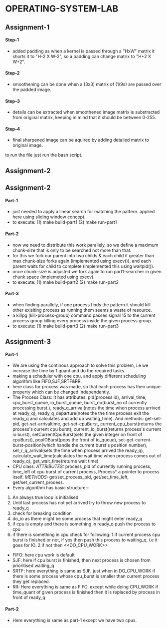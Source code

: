 # OPERATING-SYSTEM-LAB
## Assignment-1
#### Step-1
+ added padding as when a kernel is passed through a "HxW" matrix it shorts it to "H-2 X W-2", so a padding can change matrix to "H+2 X W+2".
#### Step-2
+ smoothening can be done when a (3x3) matrix of (1/9s) are passed over the padded image.
#### Step-3 
+ details can be extracted when smoothened image matrix is substracted from original matrix, keeping in mind that it should be between 0-255.
#### Step-4 
+ final sharpened image can be aquired by adding detailed matrix to original image.

to run the file just run the bash script.

## Assignment-2

## Assignment-2
#### Part-1
+ just needed to apply a linear search for matching the pattern. applied here using sliding window concept.
+ to execute: (1) make build-part1 (2) make run-part1
#### Part-2
+ now we need to distribute this work parallely, so we define a maximum chunk-size that is only to be searched not more than that.
+ for this we fork our parent into two childs & each child if greater than max chunk-size forks again (implemented using execv()), and each parent waits for child to complete (implemented this using waitpid()).
+ once chunk-size is adjusted we fork again to run part1-searcher in given chunk space (implemeted using execv).
+ to execute: (1) make build-part2 (2) make run-part2
#### Part-3
+ when finding parallely, if one process finds the pattern it should kill other exisiting process as running them seems a waste of resource.
+ a killpg (kill-process-group) command passes signal 15 to the current process group killing every process inside the given process group.
+ to execute: (1) make build-part3 (2) make run-part3

## Assignment-3
#### Part-1
+ We are using the continous approach to solve this problem, i.e we increase the time by 1 quant and do the required tasks.
+ making a scheduler with one cpu, and apply different scheduling algorithm like FIFO,SJF,SRTF&RR.
+ here class for process was made, so that each process has their unique property which can be changed independently.
+ The Process Class: It has attributes: pid(process id), arrival_time, cpu_burst_queue, io_burst_queue, burst_no(burst_no of currently processing burst.), ready_q_arrival(notes the time when process arrived at ready_q), ready_q_departure(notes the the time process exit the ready_q and calculates and add up waiting_time). And methods: get-set-pid, get-set-arrivaltime, get-set-cpuBurst, current_cpu_burst(returns the process's current cpu burst), current_io_burst(returns process's current io burst), setCurrentCpuBurst(sets the given integer on front of cpuBurst), popIOBurst(pops the front of io_queue), set-get-current-burst-position(which handle the current burst's position number), set_r_q_arrival(sets the time when process arrived the ready_q), calculate_wait_time(calculates the wait time when process comes out of ready_q), get_wait_time(returns wait time)
+ CPU class: *ATTRIBUTES:* process_pid of currently running process, time_left of cpu burst of current process, Process* a pointer to process itself. *METHODS:* get/set_process_pid, get/set_time_left, get/set_current_process.
+ Every algorithm has basic structure:-
 1. An always true loop is initialised 
 2. Until last process has not yet arrived try to throw new process to ready_q
 3. check for breaking condition
 4. do_io as there might be some process that might enter ready_q
 5. if cpu is empty and there is something in ready_q push the process to cpu
 6. if there is something in cpu check for following:
  1.if current process cpu burst is finished or not, if yes then push this process to waiting_q, i.e it goes for IO.
  2.if not then <<DO_CPU_WORK>>
+ FIFO: here cpu work is default
+ SJF: here if cpu burst is finished, then next process is chosen from prioritised waiting_q
+ SRTF: here everything is same as SJF, just when in DO_CPU_WORK if there is some process whose cpu_burst is smaller than current process they get replaced. 
+ RR: Here everything is same as FIFO, except while doing CPU_WORK if time_quant of given process is finished then it is replaced by process in front of ready_q

#### Part-2
+ Here everything is same as part-1 except we have two cpus.